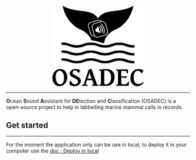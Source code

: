 <!-- insert logo below-->
<p align="center">
  <picture>
  <source media="(prefers-color-scheme: dark)" srcset="./app/static/images/logo_white.png">
  <img alt="OSADEC logo" src="./app/static/images/logo.png" width="250">
  </picture>
</p>

___

**O**cean **S**ound **A**ssistant for **DE**tection and **C**lassification (OSADEC) is a open-source project to help in labbelling marine mammal calls in records.

## Get started
___

For the moment the application only can be use in local, to deploy it in your computer use the [doc : Deploy in local](./docs/deploy_local.md)
